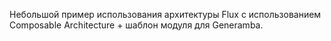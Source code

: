 Небольшой пример использования архитектуры Flux c использованием Composable Architecture + шаблон модуля для Generamba.
